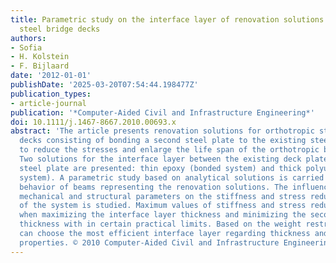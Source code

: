 ```yaml
---
title: Parametric study on the interface layer of renovation solutions for orthotropic
  steel bridge decks
authors:
- Sofia
- H. Kolstein
- F. Bijlaard
date: '2012-01-01'
publishDate: '2025-03-20T07:54:44.198477Z'
publication_types:
- article-journal
publication: '*Computer-Aided Civil and Infrastructure Engineering*'
doi: 10.1111/j.1467-8667.2010.00693.x
abstract: 'The article presents renovation solutions for orthotropic steel bridge
  decks consisting of bonding a second steel plate to the existing steel deck in order
  to reduce the stresses and enlarge the life span of the orthotropic bridge deck.
  Two solutions for the interface layer between the existing deck plate and the second
  steel plate are presented: thin epoxy (bonded system) and thick polyurethane (sandwich
  system). A parametric study based on analytical solutions is carried out on flexural
  behavior of beams representing the renovation solutions. The influence of geometrical,
  mechanical and structural parameters on the stiffness and stress reduction factor
  of the system is studied. Maximum values of stiffness and stress reduction are achieved
  when maximizing the interface layer thickness and minimizing the second steel plate
  thickness with in certain practical limits. Based on the weight restrictions one
  can choose the most efficient interface layer regarding thickness and mechanical
  properties. © 2010 Computer-Aided Civil and Infrastructure Engineering.'
---
```

